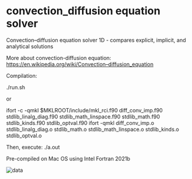 # convection_diffusion equation solver
Convection–diffusion equation solver 1D - compares explicit, implicit, and analytical solutions

More about convection-diffusion equation:
https://en.wikipedia.org/wiki/Convection–diffusion_equation 


Compilation: 

./run.sh

or 

ifort -c -qmkl $MKLROOT/include/mkl_rci.f90 diff_conv_imp.f90 stdlib_linalg_diag.f90 stdlib_math_linspace.f90 stdlib_math.f90 stdlib_kinds.f90 stdlib_optval.f90
ifort -qmkl diff_conv_imp.o stdlib_linalg_diag.o stdlib_math.o stdlib_math_linspace.o stdlib_kinds.o stdlib_optval.o

Then, execute: ./a.out

Pre-compiled on Mac OS using Intel Fortran 2021b

![data](https://user-images.githubusercontent.com/11892854/165896367-37355c9f-a0fe-4d13-8ec0-dbe0b0c215ce.png)




